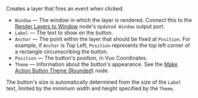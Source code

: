 Creates a layer that fires an event when clicked.

   - `Window` — The window in which the layer is rendered. Connect this to the [Render Layers to Window](vuo-node://vuo.layer.render.window2) node's `Updated Window` output port.
   - `Label` — The text to show on the button.
   - `Anchor` — The point within the layer that should be fixed at `Position`.  For example, if `Anchor` is Top Left, `Position` represents the top left corner of a rectangle circumscribing the button.
   - `Position` — The button's position, in Vuo Coordinates.
   - `Theme` — Information about the button's appearance.  See the [Make Action Button Theme (Rounded)](vuo-node://vuo.ui.make.theme.button.rounded) node.

The button's size is automatically determined from the size of the `Label` text, limited by the minimum width and height specified by the `Theme`.
